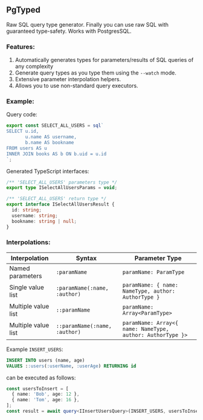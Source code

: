 ## PgTyped

Raw SQL query type generator.
Finally you can use raw SQL with guaranteed type-safety.
Works with PostgresSQL.

### Features:
1. Automatically generates types for parameters/results of SQL queries of any complexity
2. Generate query types as you type them using the `--watch` mode.
3. Extensive parameter interpolation helpers.
4. Allows you to use non-standard query executors. 

### Example:

Query code:
```js
export const SELECT_ALL_USERS = sql`
SELECT u.id,
       u.name AS username,
       b.name AS bookname
FROM users AS u
INNER JOIN books AS b ON b.uid = u.id
`;
```

Generated TypeScript interfaces:
```ts
/** 'SELECT_ALL_USERS' parameters type */
export type ISelectAllUsersParams = void;

/** 'SELECT_ALL_USERS' return type */
export interface ISelectAllUsersResult {
  id: string;
  username: string;
  bookname: string | null;
}
```

### Interpolations:

| Interpolation       | Syntax                        | Parameter Type                                             |
|---------------------|-------------------------------|------------------------------------------------------------|
| Named parameters    | `:paramName`                  | `paramName: ParamType`                                     |
| Single value list   | `:paramName(:name, :author)`  | `paramName: { name: NameType, author: AuthorType }`        |
| Multiple value list | `::paramName`                 | `paramName: Array<ParamType>`                              |
| Multiple value list | `::paramName(:name, :author)` | `paramName: Array<{ name: NameType, author: AuthorType }>` |

Example `INSERT_USERS`:
```sql
INSERT INTO users (name, age)
VALUES ::users(:userName, :userAge) RETURNING id
```
can be executed as follows:
```ts
const usersToInsert = [
  { name: 'Bob', age: 12 },
  { name: 'Tom', age: 16 },
];
const result = await query<IInsertUsersQuery>(INSERT_USERS, usersToInsert);
```
